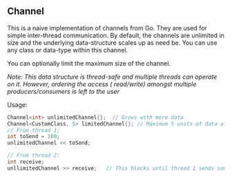 ## Channel

This is a naive implementation of channels from Go. They are used for simple inter-thread communication.
By default, the channels are unlimited in size and the underlying data-structure scales up as need be. You can use any
class or data-type within this channel.

You can optionally limit the maximum size of the channel.

_Note: This data structure is thread-safe and multiple threads can operate on it. However, ordering the access (
read/write) amongst multiple producers/consumers is left to the user_

Usage:

```c++
Channel<int> unlimitedChannel{};  // Grows with more data
Channel<CustomClass, 5> limitedChannel{}; // Maximum 5 units of data allowed
// From thread 1:
int toSend = 100;
unlimitedChannel << toSend;

// From thread 2:
int receive;
unllimitedChannel >> receive;   // This blocks until thread 1 sends some data (i.e. there is data to read)
```